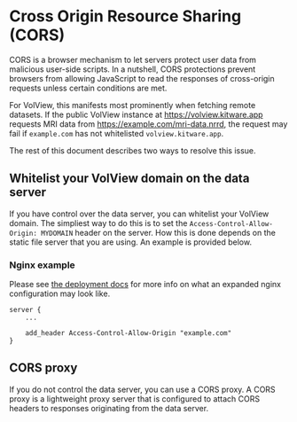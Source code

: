 # Cross Origin Resource Sharing (CORS)

CORS is a browser mechanism to let servers protect user data from malicious user-side scripts. In a nutshell, CORS protections prevent browsers from allowing JavaScript to read the responses of cross-origin requests unless certain conditions are met.

For VolView, this manifests most prominently when fetching remote datasets. If the public VolView instance at <https://volview.kitware.app> requests MRI data from <https://example.com/mri-data.nrrd>, the request may fail if `example.com` has not whitelisted `volview.kitware.app`.

The rest of this document describes two ways to resolve this issue.

## Whitelist your VolView domain on the data server

If you have control over the data server, you can whitelist your VolView domain. The simpliest way to do this is to set the `Access-Control-Allow-Origin: MYDOMAIN` header on the server. How this is done depends on the static file server that you are using. An example is provided below.

### Nginx example

Please see [the deployment docs](/deploying_volview) for more info on what an expanded nginx configuration may look like.

```
server {
    ...

    add_header Access-Control-Allow-Origin "example.com"
}
```

## CORS proxy

If you do not control the data server, you can use a CORS proxy. A CORS proxy is a lightweight proxy server that is configured to attach CORS headers to responses originating from the data server.